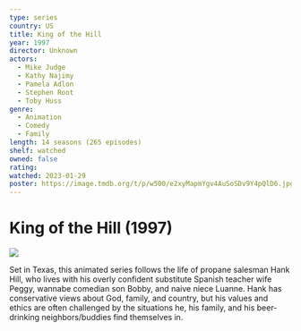 ```yaml
---
type: series
country: US
title: King of the Hill
year: 1997
director: Unknown
actors:
  - Mike Judge
  - Kathy Najimy
  - Pamela Adlon
  - Stephen Root
  - Toby Huss
genre:
  - Animation
  - Comedy
  - Family
length: 14 seasons (265 episodes)
shelf: watched
owned: false
rating:
watched: 2023-01-29
poster: https://image.tmdb.org/t/p/w500/e2xyMapmYgv4AuSoSDv9Y4pQlD6.jpg
---
```


# King of the Hill (1997)

![](https://image.tmdb.org/t/p/w500/e2xyMapmYgv4AuSoSDv9Y4pQlD6.jpg)

Set in Texas, this animated series follows the life of propane salesman Hank Hill, who lives with his overly confident substitute Spanish teacher wife Peggy, wannabe comedian son Bobby, and naive niece Luanne. Hank has conservative views about God, family, and country, but his values and ethics are often challenged by the situations he, his family, and his beer-drinking neighbors/buddies find themselves in.